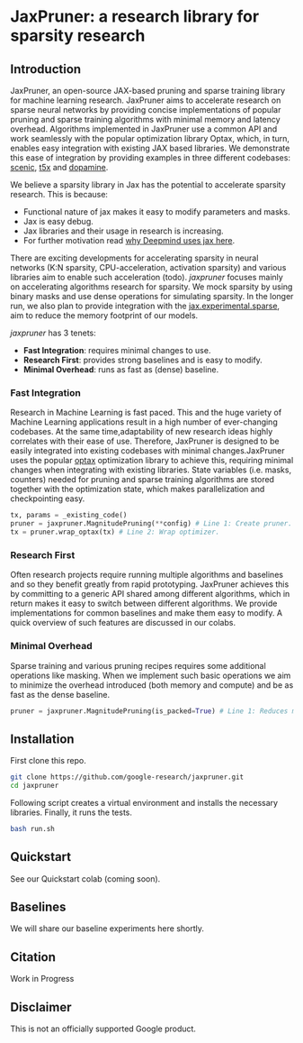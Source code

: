 # JaxPruner: a research library for sparsity research

## Introduction
JaxPruner, an open-source JAX-based pruning and sparse training library for machine learning research. JaxPruner aims to accelerate research on sparse neural networks by providing concise implementations of popular  pruning  and  sparse  training  algorithms  with  minimal  memory  and  latency overhead.  Algorithms implemented in JaxPruner use a common API and work seamlessly with the popular optimization library Optax, which, in turn, enables easy integration with existing JAX based libraries.  We demonstrate this ease of integration by providing examples in three different codebases:  [scenic](https://github.com/google-research/scenic), [t5x](https://github.com/google-research/t5x) and [dopamine](https://github.com/google/dopamine).

We believe a sparsity library in Jax has the potential to accelerate sparsity research. This is because:

- Functional nature of jax makes it easy to modify parameters and masks.
- Jax is easy debug.
- Jax libraries and their usage in research is increasing.
- For further motivation read [why Deepmind uses jax here](https://www.deepmind.com/blog/using-jax-to-accelerate-our-research).

There are exciting developments for accelerating sparsity in neural networks (K:N sparsity, CPU-acceleration, activation sparsity) and various libraries aim to enable such acceleration (todo). *jaxpruner* focuses mainly on accelerating algorithms research for sparsity. We mock sparsity by using binary masks and use dense operations for simulating sparsity. In the longer run, we also plan to provide integration with the [jax.experimental.sparse](https://jax.readthedocs.io/en/latest/jax.experimental.sparse.html), aim to reduce the memory footprint of our models.

*jaxpruner* has 3 tenets: 
- **Fast Integration**: requires minimal changes to use.
- **Research First**: provides strong baselines and is easy to modify.
- **Minimal Overhead**: runs as fast as (dense) baseline.

### Fast Integration
Research in Machine Learning is fast paced.  This and the huge variety of Machine Learning applications result in a high number of ever-changing codebases. At the same time,adaptability of new research ideas highly correlates with their ease of use.  Therefore, JaxPruner is designed to be easily integrated into existing codebases with minimal changes.JaxPruner uses the popular [optax](https://github.com/deepmind/optax) optimization library to achieve this, requiring minimal changes when integrating with existing libraries.  State variables (i.e.  masks, counters) needed for pruning and sparse training algorithms are stored together with the optimization state, which makes parallelization and checkpointing easy.

```python
tx, params = _existing_code()
pruner = jaxpruner.MagnitudePruning(**config) # Line 1: Create pruner.
tx = pruner.wrap_optax(tx) # Line 2: Wrap optimizer.
```

### Research First
Often research projects require running multiple algorithms and baselines and so they benefit greatly from rapid prototyping. JaxPruner achieves this by committing to a generic API shared among different algorithms, which in return makes it easy to switch between different algorithms. We provide implementations for common baselines and make them easy to modify. A quick overview of such features are discussed in our colabs.

### Minimal Overhead
Sparse training and various pruning recipes requires some additional operations like masking. When we implement such basic operations we aim to minimize the overhead introduced (both memory and compute) and be as fast as the dense baseline.

```python
pruner = jaxpruner.MagnitudePruning(is_packed=True) # Line 1: Reduces mask overhead.
```
## Installation
First clone this repo.

```bash
git clone https://github.com/google-research/jaxpruner.git
cd jaxpruner
```

Following script creates a virtual environment and installs the necessary libraries. Finally, it runs the tests.

```bash
bash run.sh
```

## Quickstart
See our Quickstart colab (coming soon).

## Baselines
We will share our baseline experiments here shortly.

## Citation
Work in Progress

## Disclaimer
This is not an officially supported Google product.
